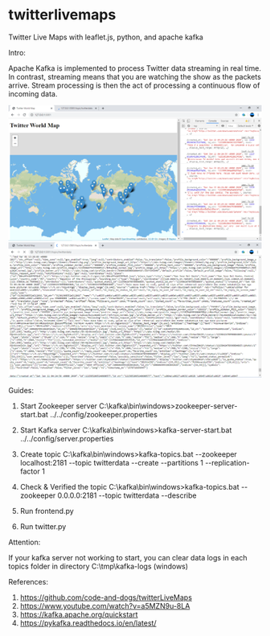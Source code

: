 # twitterlivemaps
 Twitter Live Maps with leaflet.js, python, and apache kafka 
 
Intro: 

Apache Kafka is implemented to process Twitter data streaming in real time. In contrast, streaming means that you are watching the show as the packets arrive. Stream processing is then the act of processing a continuous flow of incoming data.

![alt text](https://github.com/jenizar/twitterlivemaps/blob/master/Screenshot/TwitterWorldMap.PNG)
![alt text](https://github.com/jenizar/twitterlivemaps/blob/master/Screenshot/TwitterWorldMapTopic.PNG)

Guides:

1. Start Zookeeper server
C:\kafka\bin\windows>zookeeper-server-start.bat ../../config/zookeeper.properties

2. Start Kafka server
C:\kafka\bin\windows>kafka-server-start.bat ../../config/server.properties

3. Create topic
C:\kafka\bin\windows>kafka-topics.bat --zookeeper localhost:2181 --topic twitterdata --create --partitions 1 --replication-factor 1

4. Check & Verified the topic
C:\kafka\bin\windows>kafka-topics.bat --zookeeper 0.0.0.0:2181 --topic twitterdata --describe

5. Run frontend.py

6. Run twitter.py

Attention:

If your kafka server not working to start, you can clear data logs in each topics folder in directory C:\tmp\kafka-logs (windows)

References:
1. https://github.com/code-and-dogs/twitterLiveMaps
2. https://www.youtube.com/watch?v=a5MZN9u-8LA
3. https://kafka.apache.org/quickstart
4. https://pykafka.readthedocs.io/en/latest/ 
